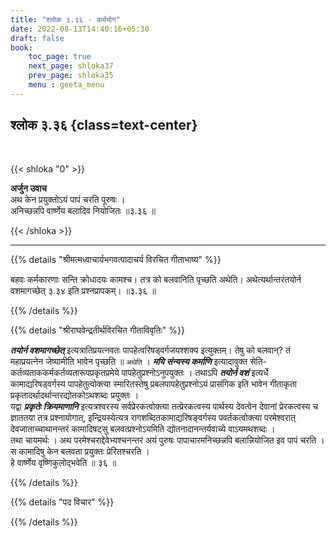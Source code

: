 ```yaml
---
title: "श्लोक ३.३६ - कर्मयोग"
date: 2022-08-13T14:40:16+05:30
draft: false
book:
    toc_page: true
    next_page: shloka37
    prev_page: shloka35
    menu : geeta_menu
---
```




## श्लोक ३.३६ {class=text-center}

<br/>

{{< shloka  "0"  >}}

**अर्जुन उवाच**  
अथ केन प्रयुक्तोऽयं पापं चरति पूरुषः ।  
अनिच्छन्नपि वार्ष्णेय बलादिव नियोजितः ॥३.३६ ॥ 

{{< /shloka >}}

---


{{% details "श्रीमत्मध्वाचार्यभगवत्पादाचर्य विरचित  गीताभाष्य" %}}

बहवः कर्मकारणाः सन्ति क्रोधादयः कामश्च। 
तत्र को बलवानिति पृच्छति अथेति। अथेत्यर्थान्तरंतयोर्न 
वशमागच्छेत् ३.३४ इति प्रश्नप्रापकम्।  ॥३.३६ ॥ 

{{% /details %}}



{{% details "श्रीराघवेन्द्रतीर्थविरचित गीताविवृतिः" %}}


***तयोर्न वशमागच्छेत्*** इत्यत्रातिप्रयत्नवतः 
पापहेत्वरिषड्वर्गजयश्शक्य  इत्युक्तम्‌। 
तेषु को बलवान्‌? तं महाप्रयत्नेन जेष्यामीति भावेन पृच्छति
॥ `अथेति` । ***मयि संन्यस्य कर्माणि*** इत्यादावुक्त सेति-
कर्तव्यताककर्मकर्तव्यतारूपप्रकृतप्रमेये पापहेतुप्रश्नोऽनुपयुक्तः । 
तथाऽपि ***तयोर्न वशं*** इत्यर्धे कामाद्यरिषड्वर्गस्य 
पापहेतुत्वोक्त्या स्मारितस्तेषु प्रबलपापहेतुप्रश्नोऽयं प्रासंगिक 
इति भावेन गीताकृता प्रकृतादर्थादर्थान्तरद्योतकोऽथशब्दः प्रयुक्तः ।   
यद्वा ***प्रकृतेः क्रियमाणानि*** इत्यत्रश्वरस्य सर्वप्रेरकत्वोक्त्या 
तत्प्रेरकत्वस्य पार्थस्य देवत्वेन देवानां प्रेरकत्वस्य
च ज्ञाततया तत्र प्रश्नायोगात्‌, इन्द्रियस्येत्यत्र 
रागशब्दितकामाद्यरिषङ्वर्गस्य 
पवर्तकत्वोक्त्या परमेश्वरात्‌ देवजाताच्चाथानन्तरं कामादिषट्‌सु
बलवत्प्रश्नोऽयमिति  द्योतनादानन्तर्यवाच्ये वाऽयमथशब्दः ।   
तथा चायमर्थः । अथ परमेश्चराद्देवेभ्यश्चनन्तरं अयं पुरुषः 
पापाचारमनिच्छन्नपि बलान्नियोजित इव पापं चरति । स कामादिषु 
केन बलवता प्रयुक्तः प्रेरितश्चरति ।  
हे वार्ष्णेय वृष्णिकुलोद्भवेति ॥ ३६ ॥


{{% /details %}}



{{% details "पद विचार" %}}


{{% /details %}}
